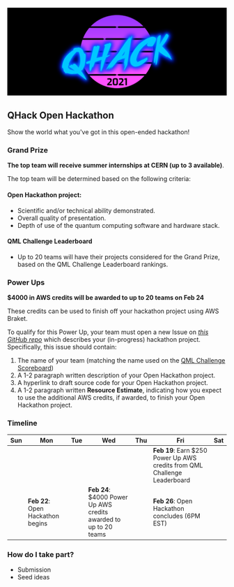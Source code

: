 ![image](img/qhack-banner.png)

## QHack Open Hackathon

Show the world what you've got in this open-ended hackathon!

### Grand Prize

**The top team will receive summer internships at CERN (up to 3 available)**. 

The top team will be determined based on the following criteria:

#### Open Hackathon project:
- Scientific and/or technical ability demonstrated.
- Overall quality of presentation.
- Depth of use of the quantum computing software and hardware stack.

#### QML Challenge Leaderboard
- Up to 20 teams will have their projects considered for the Grand Prize, based on the QML Challenge Leaderboard rankings. 

### Power Ups

**$4000 in AWS credits will be awarded to up to 20 teams on Feb 24**

These credits can be used to finish off your hackathon project using AWS Braket. 

To qualify for this Power Up, your team must open a new Issue on *[this GitHub repo](https://github.com/XanaduAI/QHack/issues)* which describes your (in-progress) 
hackathon project. Specifically, this issue should contain:

1. The name of your team (matching the name used on the [QML Challenge Scoreboard](QML_Challenge.md))
2. A 1-2 paragraph written description of your Open Hackathon project.
3. A hyperlink to draft source code for your Open Hackathon project.
4. A 1-2 paragraph written **Resource Estimate**, indicating how you expect to use the additional AWS credits, if awarded, to finish your Open Hackathon project.

### Timeline

| Sun | Mon | Tue | Wed | Thu | Fri  | Sat |
|---|---|---|---|---|---|---|
|   |   |   |   |   | **Feb 19**: Earn $250 Power Up AWS credits from QML Challenge Leaderboard |   |
|   | **Feb 22**: Open Hackathon begins |   | **Feb 24**: $4000 Power Up AWS credits awarded to up to 20 teams |   | **Feb 26**: Open Hackathon concludes (6PM EST) |  |

### How do I take part?

- Submission
- Seed ideas
 
